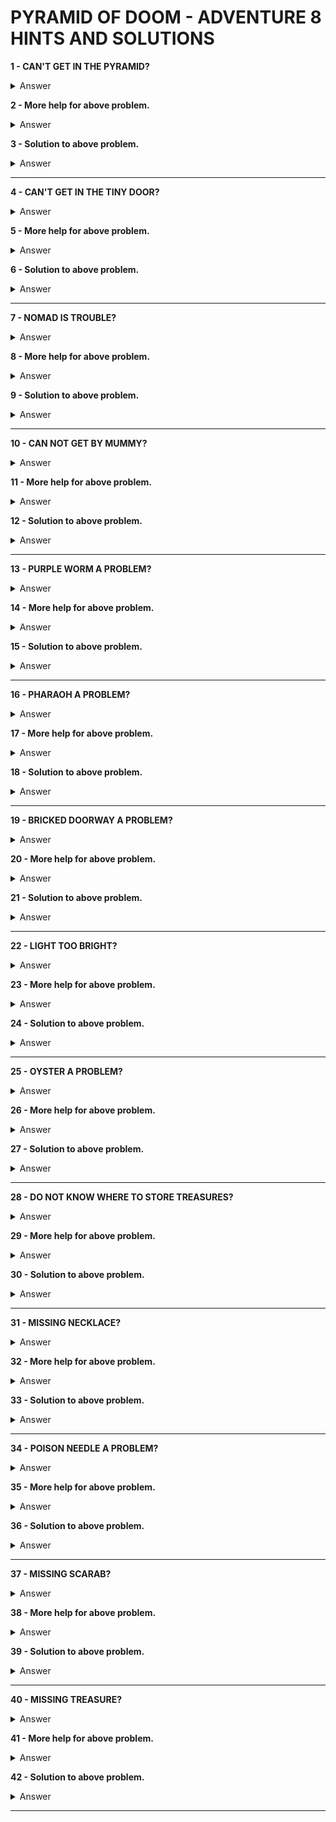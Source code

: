 # PYRAMID OF DOOM - ADVENTURE 8 HINTS AND SOLUTIONS

**1 - CAN'T GET IN THE PYRAMID?**
<details><summary>Answer</summary>DIG BY THE PYRAMID AND IN THE DESERT</details>

**2 - More help for above problem.**
<details><summary>Answer</summary>ENTER THE POOL</details>

**3 - Solution to above problem.**
<details><summary>Answer</summary>GET THE ROCK AND UNLOCK THE TINY DOOR THEN ENTER THE PYRAMID</details>

---


**4 - CAN'T GET IN THE TINY DOOR?**
<details><summary>Answer</summary>OK.</details>

**5 - More help for above problem.**
<details><summary>Answer</summary>THEN</details>

**6 - Solution to above problem.**
<details><summary>Answer</summary>DON'T</details>

---


**7 - NOMAD IS TROUBLE?**
<details><summary>Answer</summary>SOMETIMES HE IS VERY USEFUL</details>

**8 - More help for above problem.**
<details><summary>Answer</summary>USE YOUR GUN</details>

**9 - Solution to above problem.**
<details><summary>Answer</summary>CARRY THE GUN</details>

---


**10 - CAN NOT GET BY MUMMY?**
<details><summary>Answer</summary>SOMETHING GIVES HIM HIS POWER</details>

**11 - More help for above problem.**
<details><summary>Answer</summary>ITS BURNING</details>

**12 - Solution to above problem.**
<details><summary>Answer</summary>DOUSE LEAVES</details>

---


**13 - PURPLE WORM A PROBLEM?**
<details><summary>Answer</summary>LEAVE THE WORM ALONE</details>

**14 - More help for above problem.**
<details><summary>Answer</summary>DON'T MESS WITH THE WORM</details>

**15 - Solution to above problem.**
<details><summary>Answer</summary>THERE IS NOTHING TO DO WITH THE WORM</details>

---


**16 - PHARAOH A PROBLEM?**
<details><summary>Answer</summary>LOOK IN THE FIREPLACE AND THINK CLEAN</details>

**17 - More help for above problem.**
<details><summary>Answer</summary>LIQUID IN PYRAMID IS USEFUL</details>

**18 - Solution to above problem.**
<details><summary>Answer</summary>WASH THE COAL THEN THROW THE RUBY INTO THE POOL OF LIQUID ACID IN THE PYRAMID</details>

---


**19 - BRICKED DOORWAY A PROBLEM?**
<details><summary>Answer</summary>HIT THE DOOR</details>

**20 - More help for above problem.**
<details><summary>Answer</summary>GET MAD AND PUNCH IT</details>

**21 - Solution to above problem.**
<details><summary>Answer</summary>HIT THE DOOR WHILE WEARING THE IRON GLOVE</details>

---


**22 - LIGHT TOO BRIGHT?**
<details><summary>Answer</summary>USE A BLIND MAN'S SENSE</details>

**23 - More help for above problem.**
<details><summary>Answer</summary>FEEL AROUND</details>

**24 - Solution to above problem.**
<details><summary>Answer</summary>FEEL AROUND ON THE FLOOR FOR THE COIN</details>

---


**25 - OYSTER A PROBLEM?**
<details><summary>Answer</summary>YOU DID SOMETHING WRONG WITH THE RATS</details>

**26 - More help for above problem.**
<details><summary>Answer</summary>DO NOT FEED THE RATS</details>

**27 - Solution to above problem.**
<details><summary>Answer</summary>FEED THE OYSTER THE JERKY</details>

---


**28 - DO NOT KNOW WHERE TO STORE TREASURES?**
<details><summary>Answer</summary>ROCK</details>

**29 - More help for above problem.**
<details><summary>Answer</summary>HIEROGLYPHICS</details>

**30 - Solution to above problem.**
<details><summary>Answer</summary>TAKE ROCK TO HIEROGLYPHICS ROOM AND READ THEM THEN</details>

---


**31 - MISSING NECKLACE?**
<details><summary>Answer</summary>TABLE</details>

**32 - More help for above problem.**
<details><summary>Answer</summary>SAW</details>

**33 - Solution to above problem.**
<details><summary>Answer</summary>SAW LEG OF TABLE</details>

---


**34 - POISON NEEDLE A PROBLEM?**
<details><summary>Answer</summary>PROTECT YOUR HAND</details>

**35 - More help for above problem.**
<details><summary>Answer</summary>WEAR SOMETHING</details>

**36 - Solution to above problem.**
<details><summary>Answer</summary>WEAR IRON GLOVE</details>

---


**37 - MISSING SCARAB?**
<details><summary>Answer</summary>WALL</details>

**38 - More help for above problem.**
<details><summary>Answer</summary>BEYOND WALL</details>

**39 - Solution to above problem.**
<details><summary>Answer</summary>BEYOND MIRROR ROOM IS ANOTHER ROOM</details>

---


**40 - MISSING TREASURE?**
<details><summary>Answer</summary>EXAMINE EXPLORER</details>

**41 - More help for above problem.**
<details><summary>Answer</summary>EXAMINE TRASH HEAP</details>

**42 - Solution to above problem.**
<details><summary>Answer</summary>EXAMINE SKULL</details>

---
